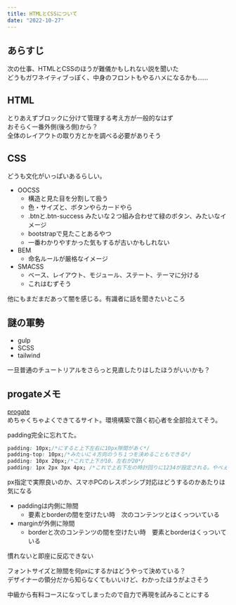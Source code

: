 ```yaml
---
title: HTMLとCSSについて
date: "2022-10-27"
---
```


## あらすじ

次の仕事、HTMLとCSSのほうが難儀かもしれない説を聞いた  
どうもガワネイティブっぽく、中身のフロントもやるハメになるかも……

## HTML

とりあえずブロックに分けて管理する考え方が一般的なはず  
おそらく一番外側(後ろ側)から？  
全体のレイアウトの取り方とかを調べる必要がありそう

## CSS

どうも文化がいっぱいあるらしい。  

- OOCSS
  - 構造と見た目を分割して扱う
  - 色・サイズと、ボタンやらカードやら
  - .btnと.btn-success みたいな２つ組み合わせて緑のボタン、みたいなイメージ
  - bootstrapで見たことあるやつ
  - 一番わかりやすかった気もするが古いかもしれない
- BEM
  - 命名ルールが厳格なイメージ
- SMACSS
  - ベース、レイアウト、モジュール、ステート、テーマに分ける
  - これはむずそう

他にもまだまだあって闇を感じる。有識者に話を聞きたいところ

## 謎の軍勢

- gulp
- SCSS
- tailwind

一旦普通のチュートリアルをさらっと見直したりはしたほうがいいかも？

## progateメモ

[progate](https://prog-8.com/)  
めちゃくちゃよくできてるサイト。環境構築で躓く初心者を全部拾えてそう。

padding完全に忘れてた。  
```css
padding: 10px;/*にすると上下左右に10px隙間があく*/
padding-top: 10px;/*みたいに４方向のうち１つを決めることもできる*/
padding: 10px 20px;/*これで上下が10、左右が20*/
padding: 1px 2px 3px 4px; /*これで上右下左の時計回りに1234が設定される。やべぇ*/
```

px指定で実際良いのか、スマホPCのレスポンシブ対応はどうするのかあたりは気になる

- paddingは内側に隙間
  - 要素とborderの間を空けたい時　次のコンテンツとはくっついている
- marginが外側に隙間
  - borderと次のコンテンツの間を空けたい時　要素とborderはくっついている

慣れないと即座に反応できない

フォントサイズと隙間を何pxにするかはどうやって決めている？  
デザイナーの領分だから知らなくてもいいけど、わかったほうがよさそう

中級から有料コースになってしまったので自力で再現を試みることにする

